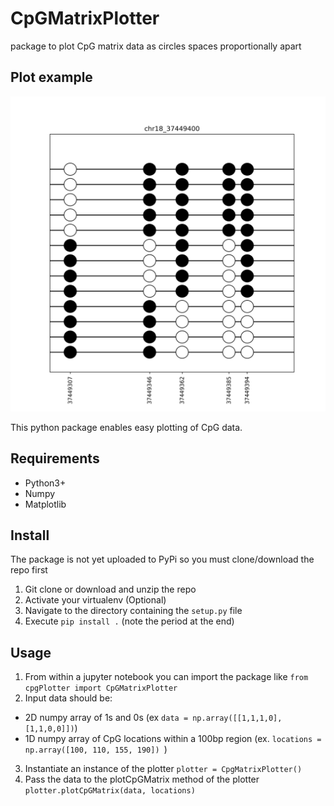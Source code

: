 # CpGMatrixPlotter
package to plot CpG matrix data as circles spaces proportionally apart

## Plot example

![Plot example](cpgPlotter/examples/pcdh_region_chr18_37449400.png)

This python package enables easy plotting of CpG data.

## Requirements
* Python3+
* Numpy
* Matplotlib

## Install
The package is not yet uploaded to PyPi so you must clone/download the repo first
1. Git clone or download and unzip the repo
2. Activate your virtualenv (Optional)
3. Navigate to the directory containing the `setup.py` file
4. Execute `pip install .` (note the period at the end)

## Usage
1. From within a jupyter notebook you can import the package like `from cpgPlotter import CpGMatrixPlotter`
2. Input data should be:
* 2D numpy array of 1s and 0s (ex `data = np.array([[1,1,1,0],[1,1,0,0]])`)
* 1D numpy array of CpG locations within a 100bp region (ex. `locations = np.array([100, 110, 155, 190]) `)
3. Instantiate an instance of the plotter `plotter = CpgMatrixPlotter()`
4. Pass the data to the plotCpGMatrix method of the plotter `plotter.plotCpGMatrix(data, locations)`
